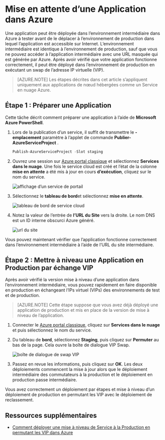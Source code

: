 <properties 
    pageTitle="Planifier un déploiement de service cloud (Node.js) | Microsoft Azure" 
    description="Apprenez à déployer votre application Azure dans un environnement de test, puis le déployer dans un environnement de production à l’aide de remplacement de l’adresse IP virtuelle (VIP)." 
    services="cloud-services" 
    documentationCenter="nodejs" 
    authors="rmcmurray" 
    manager="wpickett" 
    editor=""/>

<tags 
    ms.service="cloud-services" 
    ms.workload="tbd" 
    ms.tgt_pltfrm="na" 
    ms.devlang="nodejs" 
    ms.topic="article" 
    ms.date="08/11/2016" 
    ms.author="robmcm"/>



# <a name="staging-an-application-in-azure"></a>Mise en attente d’une Application dans Azure

Une application peut être déployée dans l’environnement intermédiaire dans Azure à tester avant de le déplacer à l’environnement de production dans lequel l’application est accessible sur Internet. L’environnement intermédiaire est identique à l’environnement de production, sauf que vous ne pouvez accéder à l’application intermédiaire avec une URL masquée qui est générée par Azure. Après avoir vérifié que votre application fonctionne correctement, il peut être déployé dans l’environnement de production en exécutant un swap de l’adresse IP virtuelle (VIP).

> [AZURE.NOTE] Les étapes décrites dans cet article s’appliquent uniquement aux applications de nœud hébergées comme un Service en nuage Azure.

## <a name="step-1-stage-an-application"></a>Étape 1 : Préparer une Application

Cette tâche décrit comment préparer une application à l’aide de **Microsoft Azure PowerShell**.

1.  Lors de la publication d’un service, il suffit de transmettre le **-emplacement** paramètre à l’applet de commande **Publier-AzureServiceProject** .

    ```powershell
    Publish-AzureServiceProject -Slot staging
    ```

2.  Ouvrez une session sur [Azure portal classique] et sélectionnez **Services dans le nuage**. Une fois le service cloud est créé et l’état de la colonne **mise en attente** a été mis à jour en cours **d’exécution**, cliquez sur le nom du service.

    ![affichage d’un service de portail][cloud-service]

3.  Sélectionnez le **tableau de bord**et sélectionnez **mise en attente**.

    ![tableau de bord de service cloud][cloud-service-dashboard]

4. Notez la valeur de l’entrée de **l’URL du Site** vers la droite. Le nom DNS est un ID interne obscurci Azure généré.

    ![url du site][cloud-service-staging-url]

Vous pouvez maintenant vérifier que l’application fonctionne correctement dans l’environnement intermédiaire à l’aide de l’URL du site intermédiaire.

## <a name="step-2-upgrade-an-application-in-production-by-swapping-vips"></a>Étape 2 : Mettre à niveau une Application en Production par échange VIP

Après avoir vérifié la version mise à niveau d’une application dans l’environnement intermédiaire, vous pouvez rapidement en faire disponible en production en échangeant l’IPs virtuel (VIPs) des environnements de test et de production.

> [AZURE.NOTE] Cette étape suppose que vous avez déjà déployé une application de production et mis en place de la version de mise à niveau de l’application.

1.  Connecter le [Azure portal classique], cliquez sur **Services dans le nuage** et puis sélectionnez le nom du service.

2.  Du tableau de **bord**, sélectionnez **Staging**, puis cliquez sur **Permuter** au bas de la page. Cela ouvre la boîte de dialogue VIP Swap.

    ![boîte de dialogue de swap VIP][vip-swap-dialog]

3.  Passez en revue les informations, puis cliquez sur **OK**. Les deux déploiements commencent la mise à jour alors que le déploiement intermédiaire des commutateurs à la production et le déploiement en production passe intermédiaire.

Vous avez correctement un déploiement par étapes et mise à niveau d’un déploiement de production en permutant les VIP avec le déploiement de reclassement.

## <a name="additional-resources"></a>Ressources supplémentaires

- [Comment déployer une mise à niveau de Service à la Production en permutant les VIP dans Azure]

[Azure portal classique]: http://manage.windowsazure.com
[cloud-service]: ./media/cloud-services-nodejs-stage-application/staging-cloud-service-running.png
[cloud-service-dashboard]: ./media/cloud-services-nodejs-stage-application/cloud-service-dashboard-staging.png
[cloud-service-staging-url]: ./media/cloud-services-nodejs-stage-application/cloud-service-staging-url.png
[vip-swap-dialog]: ./media/cloud-services-nodejs-stage-application/vip-swap-dialog.png
[Comment déployer une mise à niveau de Service à la Production en permutant les VIP dans Azure]: cloud-services-how-to-manage.md#how-to-swap-deployments-to-promote-a-staged-deployment-to-production

